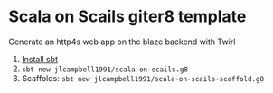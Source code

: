 # Scala on Scails giter8 template
Generate an http4s web app on the blaze backend with Twirl

1. [Install sbt](http://www.scala-sbt.org/1.0/docs/Setup.html)
2. `sbt new jlcampbell1991/scala-on-scails.g8`
3. Scaffolds: `sbt new jlcampbell1991/scala-on-scails-scaffold.g8`
